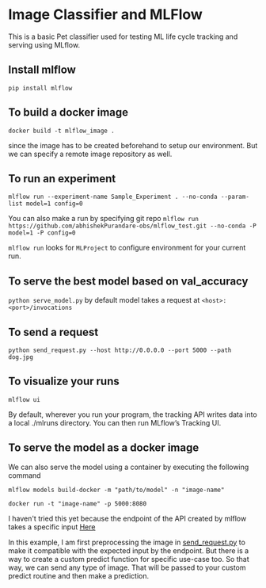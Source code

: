 # Image Classifier and MLFlow
This is a basic Pet classifier used for testing ML life cycle tracking and serving using MLflow.

## Install mlflow
```pip install mlflow```

## To build a docker image
```docker build -t mlflow_image .```

since the image has to be created beforehand to setup our environment. But we can specify a remote image repository as well.

## To run an experiment
```mlflow run --experiment-name Sample_Experiment . --no-conda --param-list model=1 config=0```

You can also make a run by specifying git repo
```mlflow run https://github.com/abhishekPurandare-obs/mlflow_test.git --no-conda -P  model=1 -P config=0```

```mlflow run``` looks for ```MLProject``` to configure environment for your current run.



## To serve the best model based on val_accuracy
```python serve_model.py```
by default model takes a request at ```<host>:<port>/invocations```

## To send a request
```python send_request.py --host http://0.0.0.0 --port 5000 --path dog.jpg```

## To visualize your runs
```mlflow ui```

By default, wherever you run your program, the tracking API writes data into a local ./mlruns directory. You can then run MLflow’s Tracking UI.

## To serve the model as a docker image

We can also serve the model using a container by executing the following command

```mlflow models build-docker -m "path/to/model" -n "image-name"```

```docker run -t "image-name" -p 5000:8080```

I haven't tried this yet because the endpoint of the API created by mlflow takes a specific input [Here](https://www.mlflow.org/docs/latest/python_api/mlflow.pyfunc.html#mlmodel-configuration)

In this example, I am first preprocessing the image in [send_request.py](send_request.py) to make it compatible with the expected input by the endpoint. But there is a way to create a custom predict function for specific use-case too. So that way, we can send any type of image. That will be passed to your custom predict routine and then make a prediction.
